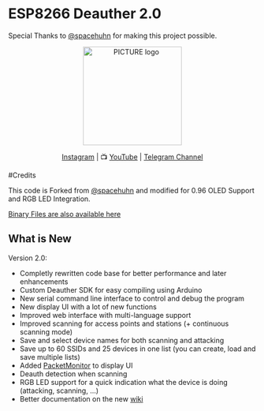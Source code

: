 # ESP8266 Deauther 2.0

Special Thanks to <a href="https://github.com/spacehuhn">@spacehuhn</a> for making this project possible.

<p align="center"><img alt="PICTURE logo" src="https://raw.githubusercontent.com/wiki/spacehuhn/esp8266_deauther/img/deauther_logo.png" width="200"></p>

<p align="center">
 <a href="https://instagram.com/capstv.yt">Instagram</a>
| 📺 <a href="https://www.youtube.com/capstv">YouTube</a>
|  <a href="https://t.me/caps_tv">Telegram Channel</a>
<br>

#Credits

This code is Forked from <a href="https://github.com/spacehuhn">@spacehuhn</a> and modified for 0.96 OLED Support and RGB LED Integration.


<a href="https://github.com/pranaovs/Deauther_0.96-inch-OLED_RGB-LED/blob/master/Bin%20Files/esp8266_deauther.ino.nodemcu.bin">Binary Files are also available here</a>

## What is New

Version 2.0:
- Completly rewritten code base for better performance and later enhancements
- Custom Deauther SDK for easy compiling using Arduino
- New serial command line interface to control and debug the program
- New display UI with a lot of new functions
- Improved web interface with multi-language support
- Improved scanning for access points and stations (+ continuous scanning mode)
- Save and select device names for both scanning and attacking
- Save up to 60 SSIDs and 25 devices in one list (you can create, load and save multiple lists)
- Added [PacketMonitor](https://github.com/spacehuhn/PacketMonitor) to display UI
- Deauth detection when scanning
- RGB LED support for a quick indication what the device is doing (attacking, scanning, ...)
- Better documentation on the new [wiki](https://github.com/spacehuhn/esp8266_deauther/wiki)